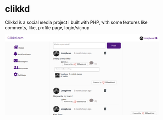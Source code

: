 # clikkd
Clikkd is a social media project i built with PHP, with some features like comments, like, profile page, login/signup


![Screenshot](https://github.com/umegbewe/clikkd/blob/main/.../scrrr.png)

